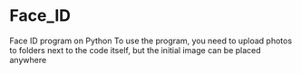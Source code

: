 # Face_ID
Face ID program on Python
To use the program, you need to upload photos to folders next to the code itself, but the initial image can be placed anywhere
